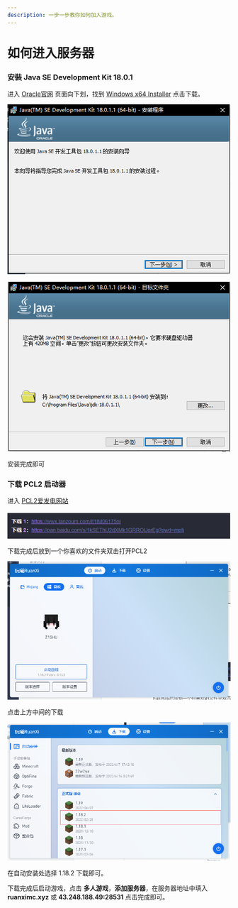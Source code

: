 ```yaml
---
description: 一步一步教你如何加入游戏。
---
```


# 如何进入服务器

### 安裝 **Java SE Development Kit 18.0.1**

进入 [Oracle官网](https://www.oracle.com/java/technologies/javase/jdk18-archive-downloads.html) 页面向下划，找到 [Windows x64 Installer](https://download.oracle.com/java/18/archive/jdk-18.0.1.1\_windows-x64\_bin.exe) 点击下载。

![打开安装包](<../.gitbook/assets/image (1).png>)

![点击下一步](<../.gitbook/assets/image (2) (1).png>)

安装完成即可

### 下载 PCL2 启动器

进入 [PCL2爱发电网站](https://afdian.net/p/0164034c016c11ebafcb52540025c377)

![随便选择一个下载](<../.gitbook/assets/image (4) (1).png>)

下载完成后放到一个你喜欢的文件夹双击打开PCL2

![](<../.gitbook/assets/image (1) (1).png>)

点击上方中间的下载

![](<../.gitbook/assets/image (3) (1).png>)

在自动安装处选择 1.18.2 下载即可。

下载完成后启动游戏，点击 **多人游戏**，**添加服务器**，在服务器地址中填入 **ruanximc.xyz** 或 **43.248.188.49:28531** 点击完成即可。
